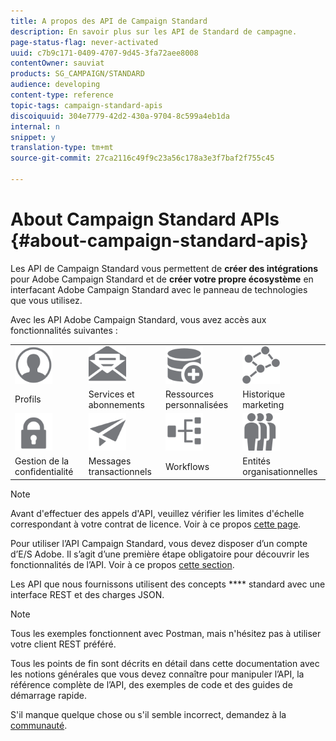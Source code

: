 ```yaml
---
title: A propos des API de Campaign Standard
description: En savoir plus sur les API de Standard de campagne.
page-status-flag: never-activated
uuid: c7b9c171-0409-4707-9d45-3fa72aee8008
contentOwner: sauviat
products: SG_CAMPAIGN/STANDARD
audience: developing
content-type: reference
topic-tags: campaign-standard-apis
discoiquuid: 304e7779-42d2-430a-9704-8c599a4eb1da
internal: n
snippet: y
translation-type: tm+mt
source-git-commit: 27ca2116c49f9c23a56c178a3e3f7baf2f755c45

---
```



# About Campaign Standard APIs {#about-campaign-standard-apis}

Les API de Campaign Standard vous permettent de **créer des intégrations** pour Adobe Campaign Standard et de **créer votre propre écosystème** en interfacant Adobe Campaign Standard avec le panneau de technologies que vous utilisez.

Avec les API Adobe Campaign Standard, vous avez accès aux fonctionnalités suivantes :

<table>
<tr>
    <td valign="top">
        <a href="../../api/using/retrieving-profiles.md"><img width="60px" alt="conditions" src="assets/icon_profile.svg"/></a>
    </td>
    <td valign="top">
        <a href="../../api/using/creating-a-service.md"><img width="60px" alt="conditions" src="assets/icon_services.svg"/></a>
    </td>
    <td valign="top">
        <a href="../../api/using/interacting-with-custom-resources.md"><img width="60px" alt="conditions" src="assets/icon_customresources.svg"/></a>
    </td>
    <td valign="top">
        <a href="../../api/using/interacting-with-marketing-history.md"><img width="60px" alt="conditions" src="assets/icon_marketinghistory.svg"/></a>
    </td>
</tr>
<tr>
<td>Profils</td>
<td>Services et abonnements</td>
<td>Ressources personnalisées</td>
<td>Historique marketing</td>
</tr>
<tr>
    <td valign="top">
        <a href="../../api/using/creating-a-privacy-request.md"><img width="60px" alt="conditions" src="assets/icon_privacy.svg"/></a>
    </td>
    <td valign="top">
        <a href="../../api/using/managing-transactional-messages.md"><img width="60px" alt="conditions" src="assets/icon_transactionalmessage.svg"/></a>
    </td>
    <td valign="top">
        <a href="../../api/using/controlling-a-workflow.md"><img width="60px" alt="conditions" src="assets/icon_workflows.svg"/></a>
    </td>
    <td valign="top">
        <a href="../../api/using/retrieving-an-organizational-unit.md"><img width="60px" alt="conditions" src="assets/icon_units.svg"/></a>
    </td>
</tr>
<tr>
<td>Gestion de la confidentialité</td>
<td>Messages transactionnels</td>
<td>Workflows</td>
<td>Entités organisationnelles</td>
</td>
</table>

>[!NOTE]
>
>Avant d&#39;effectuer des appels d&#39;API, veuillez vérifier les limites d&#39;échelle correspondant à votre contrat de licence. Voir à ce propos [cette page](https://helpx.adobe.com/legal/product-descriptions/campaign-standard.html#ITInfrastructureResourcesbyActiveProfilesTiers).

Pour utiliser l’API Campaign Standard, vous devez disposer d’un compte d’E/S Adobe. Il s’agit d’une première étape obligatoire pour découvrir les fonctionnalités de l’API.
Voir à ce propos [cette section](../../api/using/setting-up-api-access.md).

Les API que nous fournissons utilisent des concepts **** standard avec une interface REST et des charges JSON.

>[!NOTE]
>
>Tous les exemples fonctionnent avec Postman, mais n&#39;hésitez pas à utiliser votre client REST préféré.

Tous les points de fin sont décrits en détail dans cette documentation avec les notions générales que vous devez connaître pour manipuler l’API, la référence complète de l’API, des exemples de code et des guides de démarrage rapide.

S&#39;il manque quelque chose ou s&#39;il semble incorrect, demandez à la [communauté](https://help-forums.adobe.com/content/adobeforums/en/campaign-forum/adobe-campaign.html).
